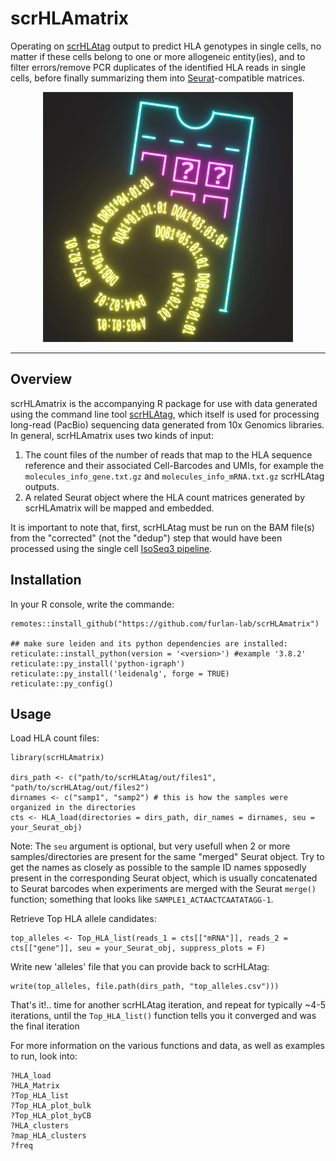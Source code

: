 # scrHLAmatrix
Operating on [scrHLAtag](https://github.com/furlan-lab/scrHLAtag) output to predict HLA genotypes in single cells, no matter if these cells belong to one or more allogeneic entity(ies), and to filter errors/remove PCR duplicates of the identified HLA reads in single cells, before finally summarizing them into [Seurat](https://github.com/satijalab/seurat)-compatible matrices.

<p align="center"><img src="img/Artboard1.png" alt="" width="400"></a></p>
<hr>


## Overview
scrHLAmatrix is the accompanying R package for use with data generated using the command line tool [scrHLAtag](https://github.com/furlan-lab/scrHLAtag), which itself is used for processing long-read (PacBio) sequencing data generated from 10x Genomics libraries. In general, scrHLAmatrix uses two kinds of input:
1. The count files of the number of reads that map to the HLA sequence reference and their associated Cell-Barcodes and UMIs, for example the `molecules_info_gene.txt.gz` and `molecules_info_mRNA.txt.gz` scrHLAtag outputs. 
2. A related Seurat object where the HLA count matrices generated by scrHLAmatrix will be mapped and embedded. 

It is important to note that, first, scrHLAtag must be run on the BAM file(s) from the "corrected" (not the "dedup") step that would have been processed using the single cell [IsoSeq3 pipeline](https://github.com/PacificBiosciences/IsoSeq).

## Installation 
In your R console, write the commande:
```
remotes::install_github("https://github.com/furlan-lab/scrHLAmatrix")

## make sure leiden and its python dependencies are installed:
reticulate::install_python(version = '<version>') #example '3.8.2'
reticulate::py_install('python-igraph')
reticulate::py_install('leidenalg', forge = TRUE)
reticulate::py_config()
```

## Usage
Load HLA count files: 
```
library(scrHLAmatrix)

dirs_path <- c("path/to/scrHLAtag/out/files1", "path/to/scrHLAtag/out/files2")
dirnames <- c("samp1", "samp2") # this is how the samples were organized in the directories
cts <- HLA_load(directories = dirs_path, dir_names = dirnames, seu = your_Seurat_obj) 
```
Note: The `seu` argument is optional, but very usefull when 2 or more samples/directories are present for the same "merged" Seurat object. Try to get the names as closely as possible to the sample ID names spposedly present in the corresponding Seurat object, which is usually concatenated to Seurat barcodes when experiments are merged with the Seurat `merge()` function; something that looks like `SAMPLE1_ACTAACTCAATATAGG-1`.

Retrieve Top HLA allele candidates:
```
top_alleles <- Top_HLA_list(reads_1 = cts[["mRNA"]], reads_2 = cts[["gene"]], seu = your_Seurat_obj, suppress_plots = F)
```
Write new 'alleles' file that you can provide back to scrHLAtag:
```
write(top_alleles, file.path(dirs_path, "top_alleles.csv")))
```
That's it!.. time for another scrHLAtag iteration, and repeat for typically ~4-5 iterations, until the `Top_HLA_list()` function tells you it converged and was the final iteration

For more information on the various functions and data, as well as examples to run, look into:
```
?HLA_load
?HLA_Matrix
?Top_HLA_list
?Top_HLA_plot_bulk
?Top_HLA_plot_byCB
?HLA_clusters
?map_HLA_clusters
?freq
```

